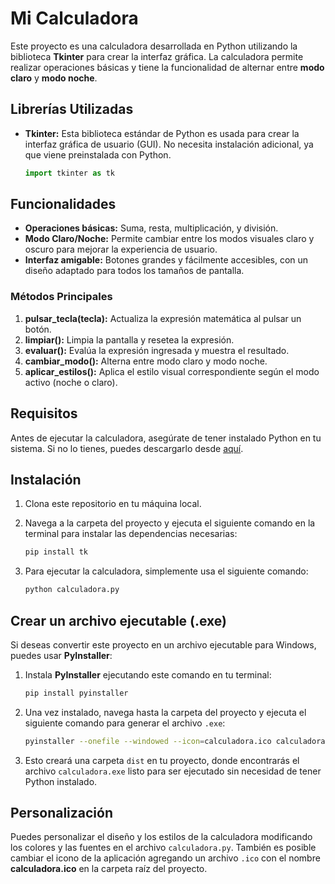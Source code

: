 # Mi Calculadora

Este proyecto es una calculadora desarrollada en Python utilizando la biblioteca **Tkinter** para crear la interfaz gráfica. La calculadora permite realizar operaciones básicas y tiene la funcionalidad de alternar entre **modo claro** y **modo noche**.

## Librerías Utilizadas

- **Tkinter:** Esta biblioteca estándar de Python es usada para crear la interfaz gráfica de usuario (GUI). No necesita instalación adicional, ya que viene preinstalada con Python.

    ```python
    import tkinter as tk
    ```

## Funcionalidades

- **Operaciones básicas:** Suma, resta, multiplicación, y división.
- **Modo Claro/Noche:** Permite cambiar entre los modos visuales claro y oscuro para mejorar la experiencia de usuario.
- **Interfaz amigable:** Botones grandes y fácilmente accesibles, con un diseño adaptado para todos los tamaños de pantalla.
  
### Métodos Principales

1. **pulsar_tecla(tecla):** Actualiza la expresión matemática al pulsar un botón.
2. **limpiar():** Limpia la pantalla y resetea la expresión.
3. **evaluar():** Evalúa la expresión ingresada y muestra el resultado.
4. **cambiar_modo():** Alterna entre modo claro y modo noche.
5. **aplicar_estilos():** Aplica el estilo visual correspondiente según el modo activo (noche o claro).

## Requisitos

Antes de ejecutar la calculadora, asegúrate de tener instalado Python en tu sistema. Si no lo tienes, puedes descargarlo desde [aquí](https://www.python.org/downloads/).

## Instalación

1. Clona este repositorio en tu máquina local.
2. Navega a la carpeta del proyecto y ejecuta el siguiente comando en la terminal para instalar las dependencias necesarias:

    ```bash
    pip install tk
    ```

3. Para ejecutar la calculadora, simplemente usa el siguiente comando:

    ```bash
    python calculadora.py
    ```

## Crear un archivo ejecutable (.exe)

Si deseas convertir este proyecto en un archivo ejecutable para Windows, puedes usar **PyInstaller**:

1. Instala **PyInstaller** ejecutando este comando en tu terminal:

    ```bash
    pip install pyinstaller
    ```

2. Una vez instalado, navega hasta la carpeta del proyecto y ejecuta el siguiente comando para generar el archivo `.exe`:

    ```bash
    pyinstaller --onefile --windowed --icon=calculadora.ico calculadora.py
    ```

3. Esto creará una carpeta `dist` en tu proyecto, donde encontrarás el archivo `calculadora.exe` listo para ser ejecutado sin necesidad de tener Python instalado.

## Personalización

Puedes personalizar el diseño y los estilos de la calculadora modificando los colores y las fuentes en el archivo `calculadora.py`. También es posible cambiar el icono de la aplicación agregando un archivo `.ico` con el nombre **calculadora.ico** en la carpeta raíz del proyecto.
